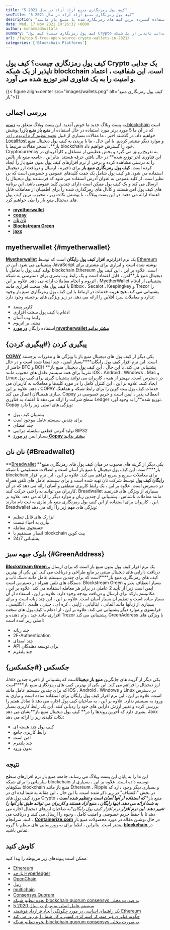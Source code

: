 ```yaml
---
title: "5 کیف پول رمزنگاری منبع آزاد آزاد در سال 2021" 
seoTitle: "5 کیف پول رمزنگاری منبع آزاد آزاد در سال 2021" 
description: "در این پست وبلاگ ، ما مورد استفاده گسترده ترین کیف های رمزنگاری شده با منبع باز مانند Breadwallet ، Copay ، Jaxx ، GreenAddress و MyetherWallet را کشف خواهیم کرد." 
date: Wed, 17 Nov 2021 10:26:32 +0000
author: muhammadmustafa
summary: "کیف پول رمزنگاری چیست؟ کیف پول Crypto یک جدایی ناپذیر از یک شبکه blockchain است. این شفافیت ، اعتماد و امنیت را به یک فناوری لجر توزیع شده می آورد." 
url: /fa/top-5-free-open-source-crypto-wallets-in-2021/
categories: ['Blockchain Platforms']
---
```


## کیف پول رمزنگاری چیست؟ کیف پول Crypto یک جدایی ناپذیر از یک شبکه blockchain است. این شفافیت ، اعتماد و امنیت را به یک فناوری لجر توزیع شده می آورد.

{{< figure align=center src="images/wallets.png" alt="کیف پول رمزنگاری منبع باز">}}


## بررسی اجمالی
به پست وبلاگ جدید ما خوش آمدید. این پست وبلاگ متعلق به [دسته blockchain][1] است که در آن ما 5 مورد برتر مورد استفاده در حال استفاده از **منبع باز منبع باز**را پوشش خواهیم داد. در گذشته اخیر ، ما مقالات بسیاری از قبیل [نحوه تنظیم گره اتریوم را در LocalHost][2] و موارد دیگر منتشر کردیم. با این حال ، ما با پریدن به کیف پول دیجیتال منبع باز**، استخر مقالات مرتبط با blockchain خود را گسترش خواهیم داد. Cryptocurrency به تدریج رونق می گیرد و بخش عظیمی از مشاغل و کارآفرینان در این فناوری لجر توزیع شده** در حال یافتن جرقه هستند. بنابراین ، جامعه منبع باز پالس را به درستی مشاهده کرده و برخی از نرم افزارهای کیف پول بدون منبع باز را ایجاد کرده است.
**کیف پول رمزنگاری منبع باز** برای ذخیره ، ارسال و دریافت ارز دیجیتال استفاده می شود. هر کیف پول شامل یک جفت کلیدهای عمومی و خصوصی است که بی نظیر است. از کلید عمومی به عنوان آدرس استفاده می شود که فرستنده پول دیجیتال را ارسال می کند و یک کیف پول ممکن است دارای چندین کلید عمومی باشد. این برنامه های کیف پول امن هستند و کانال های رمزگذاری شده را برای اطمینان از معاملات قابل اعتماد ارائه می دهند. در این پست وبلاگ ، با پوشش نکات زیر ، محبوب ترین کیف پول های دیجیتال منبع باز را طی خواهیم کرد.
* **[myetherwallet][3]** 
* **[copay][4]** 
* **[نان نان][5]** 
* **[Blockstream Green][6]** 
* **[jaxx][7]** 

## myetherwallet {#myetherwallet}

[ **Myetherwallet**][8] یک نرم افزار**نرم افزار کیف پول رایگان** است که توسط [Ethereum][9] پشتیبانی می شود. این در JavaScript نوشته شده است و ابزاری برای مشتری برای تولید کیف پول با تعامل با blockchain Ethereum است. علاوه بر این ، این کیف پول دیجیتال منبع باز**امن ، قابل اعتماد است و یک رابط وب بصری برای دسترسی به شبکه اتریوم و انجام معاملات ارائه می دهد. علاوه بر این ، MyetherWallet پشتیبانی از ادغام با کیف پول های سخت افزاری مانند Bitbox ، Secalot ، Keepingkey و Trezor را پشتیبانی می کند. هیچ هزینه خدمات در ارتباط با این کیف پول رمزنگاری منبع باز وجود ندارد و معاملات سرد آفلاین را ارائه می دهد.
در زیر ویژگی های برجسته وجود دارد:
  * کاربر پسند
  * ادغام با کیف پول سخت افزاری
  * رابط وب آسان
  * مبتنی بر اتریوم
  * استفاده رایگان
[ **در مورد myetherwallet بیشتر بدانید** ][8]

## پیگیری کردن {#پیگیری کردن}

[ **COPAY**][10] یکی دیگر از کیف پول های دیجیتال منبع باز با ویژگی ها و مقررات برجسته است. این نرم افزار کیف پول رایگان****بسیار ایمن ، چند امضا شده است و در حال حاضر از BTC و BCH پشتیبانی می کند. با این حال ، این کیف پول دیجیتال منبع باز** تقریباً برای همه سیستم عامل های محبوب مانند iOS ، Android ، Windows ، Mac و Linux در دسترس است. مهمتر از همه ، کاربران می توانند پشتیبان گیری برای کیف پول ایجاد کنند. علاوه بر این ، این کنترل کامل را در مورد کلیدها و معاملات به کاربران می دهد. علاوه بر این ، COPAY خدمات کیف پول بیت کوین را برای رابط شبکه و هماهنگ سازی همسالان اعمال می کند. Copay انعطاف پذیر ، ایمن است و حریم خصوصی در سطح شرکت را ارائه می دهد تا اعتماد به فناوری Ledger توزیع شده**را به وجود آورد.
Copay ویژگی های اصلی زیر را دارد:
  * پشتیبان کیف پول
  * برای چندین سیستم عامل موجود است
  * چند امضای
  * تولید آدرس قطعی سلسله مراتبی BIP32
  * بسیار ایمن
**[در مورد Copay بیشتر بدانید][11]**

## **نان نان** {#Breadwallet}

**[Breadwallet][12] **یکی دیگر از گزینه های محبوب در میان کیف پول های رمزنگاری منبع باز****است. این کیف پول دیجیتال با منبع باز آسان است و اتصالات مستقیمی با شبکه blockchain برای معاملات سریع و سریع فراهم می کند. علاوه بر این ، این نرم افزار **رایگان کیف پول** توسط شرکت نان تهیه شده است و برای سیستم عامل های تلفن همراه در دسترس است. علاوه بر این ، یک رابط کاربری منطقی و آسان ارائه می دهد که در آن کاربران می توانند به راحتی حرکت کنند. Breadwallet بسیاری از ویژگی های قدرتمند مانند معاملات ناشناس ، پشتیبانی از چندین زبان و موارد دیگر را ارائه می دهد. علاوه بر این ، کاربران برای استفاده از این کیف پول رمزنگاری منبع باز نیازی به ثبت نام ندارند.
Breadwallet ویژگی های مهم زیر را ارائه می دهد:
  * ابزارک های قابل تنظیم
  * نیازی به احیاء نیست
  * جستجوی معامله
  * اتصال مستقیم با blockchain بیت کوین
  * پشتیبانی 24/7

## بلوک جبهه سبز {#GreenAddress}

[ **Blockstream Green** ][13] یک نرم افزار کیف پول بدون منبع باز است که برای ارسال و دریافت دارایی های دیجیتال مبتنی بر مایع طراحی و دریافت می کند. این یکی از بهترین کیف های رمزنگاری منبع باز****است که برای چندین سیستم عامل مانند دسک تاپ و دستگاه های تلفن همراه در دسترس است. Blockstream Green بسیار انعطاف پذیر و ایمن است زیرا از تأیید 2 عاملی در برابر هر معامله استفاده می کند. علاوه بر این ، مکانیسم بارکد برای ارسال و دریافت بودجه وجود دارد. علاوه بر این ، استفاده از آن بسیار ساده است و تنظیم آن بسیار آسان است. علاوه بر این ، این چند زبانه است و برای بسیاری از زبانها مانند آلمانی ، ایتالیایی ، ژاپنی ، کره ای ، چینی ، هلندی ، انگلیسی ، فرانسوی و موارد دیگر پشتیبانی می کند. علاوه بر این ، از ادغام با کیف پول های سخت افزاری مانند جید ، وام دهنده و Trezor پشتیبانی می کند.
GreenAddress با ویژگی های اصلی زیر آمده است:
  * چند زبانه
  * 2F-Authentication
  * چند امضای
  * API برای توسعه دهندگان
  * چند پلتفرم

## جکسکس {#جکسکس}

Jaxx یکی دیگر از گزینه های جایگزین **منبع باز دیجیتال**است که پشتیبانی از ذخیره چندین ارز دیجیتال را فراهم می کند. این یکی از بهترین کیف های رمزنگاری منبع باز****است که برای چندین سیستم عامل مانند iOS ، Android ، Windows و Linux در دسترس است. علاوه بر این ، این نرم افزار کیف پول رایگان برای استفاده ساده است و نیازی به ورود به سیستم ندارد. علاوه بر این ، به صاحبان کیف پول اجازه می دهد تا تعادل هفتم را بررسی کرده و تغییر ارزش دارایی های خود را ردیابی کنند. این یک رابط کاربری بسیار بصری دارد که آخرین روندها را در** کیف پول دیجیتال منبع باز**نشان می دهد.
Jaxx نکات کلیدی زیر را ارائه می دهد:
  * کیف پول چند هسته ای
  * رابط کاربری جامع
  * امن است
  * چند پلتفرم
  * بدون ورود

## نتیجه
این ما را به پایان این پست وبلاگ می رساند. جامعه منبع باز نرم افزارهای سطح سازمانی را برای شبکه blockchain توسعه داده است. علاوه بر این ، بسیاری از سکوهای blockchain منبع باز مانند Ethereum ، Ripple و بسیاری دیگر وجود دارد که در بخش "اکتشاف" در زیر ذکر شده است. با این حال ، این مقاله به شما ایده ای در مورد کیف پول های Crypto منبع باز* ***که استفاده از آنها آسان است و تنظیم شده است ، به شما ارائه می دهد. اینها رایگان ، منبع آزاد هستند و کاربران می توانند طبق نیاز آنها را تغییر دهند. این نرم افزار** نرم افزار کیف پول رایگان**به صاحبان ارزهای دیجیتال اجازه می دهد تا با حفظ حریم خصوصی و امنیت کامل ، وجوه را ارسال می کنند و دریافت می کنند.
سرانجام ، [ **Containerize.com**][14] در حال نوشتن مقاله در مورد محصولات منبع باز بیشتر است. بنابراین ، لطفاً برای به روزرسانی های منظم با گروه [**blockchain** ][1] در تماس باشید.

## کاوش کنید
ممکن است پیوندهای زیر مربوطه را پیدا کنید:
  * [Ethereum][9]
  * [پارچه Hyperledger][15]
  * [OpenChain][16]
  * [ریپل][17]
  * [multichain][18]
  * [Consensys Quorum][19]
  * [نحوه تنظیم شبکه blockchain quorum consensys به صورت محلی][20]
  * [5 سیستم عامل اصلی منبع باز در سال 2020][21]
  * [یک راهنمای اساسی در مورد چگونگی ایجاد قرارداد هوشمند Ethereum][22]
  * [چگونه فناوری غیر متمرکز استراتژی کسب و کار شما را به روز می کند][23]
  * [نحوه تنظیم شبکه blockchain quorum consensys به صورت محلی][20]



[1]: https://products.containerize.com/blockchain-platforms/
[2]: https://blog.containerize.com/blockchain-platforms/what-is-testnet-how-to-deploy-it-ethereum-testnet/
[3]: #MyEtherWallet
[4]: #Copay
[5]: #Breadwallet
[6]: #GreenAddress
[7]: #Jaxx
[8]: https://www.myetherwallet.com/
[9]: https://products.containerize.com/blockchain-platforms/ethereum
[10]: https://github.com/bitpay/copay
[11]: //github.com/bitpay/copay
[12]: https://brd.com/
[13]: https://blockstream.com/green/
[14]: https://www.containerize.com/
[15]: https://products.containerize.com/blockchain-platforms/hyperledger-fabric
[16]: https://products.containerize.com/blockchain-platforms/openchain
[17]: https://products.containerize.com/blockchain-platforms/ripple
[18]: https://products.containerize.com/blockchain-platforms/multichain
[19]: https://products.containerize.com/blockchain-platforms/consensys-quorum
[20]: https://blog.containerize.com/blockchain-platforms/how-to-setup-consensys-quorum-blockchain-network-locally/
[21]: https://blog.containerize.com/blockchain-platforms/top-5-open-source-blockchain-platforms-in-2020/
[22]: https://blog.containerize.com/
[23]: https://blog.containerize.com/2020/11/27/how-decentralized-technology-upgrades-your-business-strategy/
